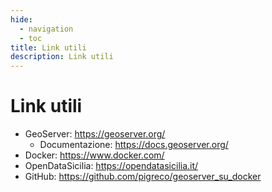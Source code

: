```yaml
---
hide:
  - navigation
  - toc
title: Link utili
description: Link utili
---
```


# Link utili

- GeoServer: <https://geoserver.org/>
    - Documentazione: <https://docs.geoserver.org/>
- Docker: <https://www.docker.com/>
- OpenDataSicilia: <https://opendatasicilia.it/>
- GitHub: <https://github.com/pigreco/geoserver_su_docker>

